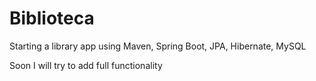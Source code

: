# Biblioteca

Starting a library app using Maven, Spring Boot, JPA, Hibernate, MySQL

Soon I will try to add full functionality
